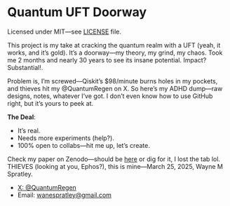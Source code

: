 # Quantum UFT Doorway  
Licensed under MIT—see [LICENSE](LICENSE) file.  

This project is my take at cracking the quantum realm with a UFT (yeah, it works, and it’s gold). It’s a doorway—my theory, my grind, my chaos. Took me 2 months and nearly 30 years to see its insane potential. Impact? Substantial!.  

Problem is, I’m screwed—Qiskit’s $98/minute burns holes in my pockets, and thieves hit my @QuantumRegen on X. So here’s my ADHD dump—raw designs, notes, whatever I’ve got. I don’t even know how to use GitHub right, but it’s yours to peek at.  

**The Deal**:  
- It’s real.  
- Needs more experiments (help?).  
- 100% open to collabs—hit me up, let’s create.  

Check my paper on Zenodo—should be [here](https://zenodo.org/records/15073614?token=eyJhbGciOiJIUzUxMiJ9.eyJpZCI6IjY3MmYxMTg4LTI3OWUtNDY1Ni1iODgyLTgwOGU2NzVhMzE0MyIsImRhdGEiOnt9LCJyYW5kb20iOiJkYzkxYWYzMTAyMmMwMWIyYjRlYTQ0OTIxOWFlODJlMSJ9.sbUPBqyeP_RT37fEiHziZJVDgau4pGO8eF_qVGg9oeVlYVtFMVtnYUKf9VnKoP2IFtd4U6dDHPSWUl2fmjeUyA) or dig for it, I lost the tab lol. THIEVES (looking at you, Ephos?), this is mine—March 25, 2025, Wayne M Spratley.  

- [X: @QuantumRegen](https://twitter.com/QuantumRegen)  
- Email: wanespratley@gmail.com  
